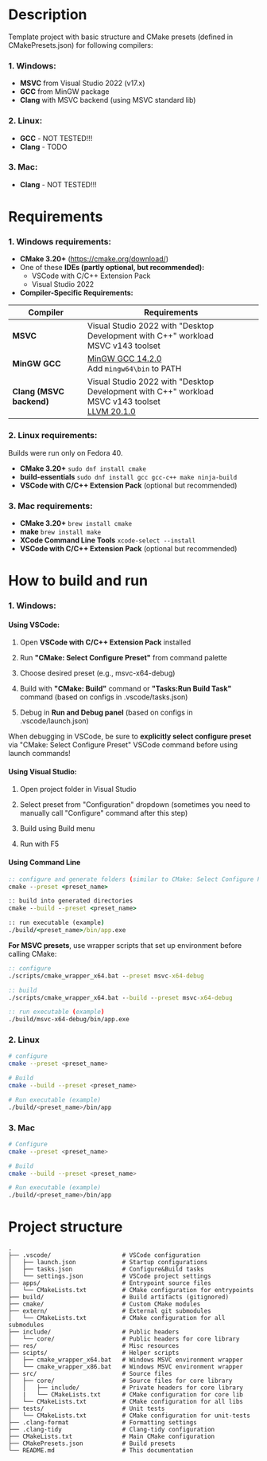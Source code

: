 # Description

Template project with basic structure and CMake presets (defined in CMakePresets.json) for following compilers:

### 1. Windows:
   * **MSVC** from Visual Studio 2022 (v17.x)
   * **GCC** from MinGW package
   * **Clang** with MSVC backend (using MSVC standard lib)
### 2. Linux:
   * **GCC** - NOT TESTED!!!
   * **Clang** - TODO
### 3. Mac:
   * **Clang** - NOT TESTED!!!

# Requirements

### 1. Windows requirements:

* **CMake 3.20+** (https://cmake.org/download/)
* One of these **IDEs (partly optional, but recommended):**
  *  VSCode with C/C++ Extension Pack
  *  Visual Studio 2022
* **Compiler-Specific Requirements:**

| Compiler                 | Requirements                                                                                                                                                                                       |
| ------------------------ | -------------------------------------------------------------------------------------------------------------------------------------------------------------------------------------------------- |
| **MSVC**                 | Visual Studio 2022 with "Desktop Development with C++" workload<br>MSVC v143 toolset                                                                                                               |
| **MinGW GCC**            | [MinGW GCC 14.2.0](https://github.com/niXman/mingw-builds-binaries/releases/download/14.2.0-rt_v12-rev2/x86_64-14.2.0-release-win32-seh-ucrt-rt_v12-rev2.7z)<br>Add `mingw64\bin` to PATH          |
| **Clang (MSVC backend)** | Visual Studio 2022 with "Desktop Development with C++" workload<br>MSVC v143 toolset<br>[LLVM 20.1.0](https://github.com/llvm/llvm-project/releases/download/llvmorg-20.1.0/LLVM-20.1.0-win64.exe) |

### 2. Linux requirements:

Builds were run only on Fedora 40.

* **CMake 3.20+** ```sudo dnf install cmake```
* **build-essentials** ```sudo dnf install gcc gcc-c++ make ninja-build```
* **VSCode with C/C++ Extension Pack** (optional but recommended)

### 3. Mac requirements:

* **CMake 3.20+** ```brew install cmake```
* **make** ```brew install make```
* **XCode Command Line Tools** ```xcode-select --install```
* **VSCode with C/C++ Extension Pack** (optional but recommended)

# How to build and run

### 1. Windows:

#### Using VSCode:

1) Open **VSCode with C/C++ Extension Pack** installed

2) Run **"CMake: Select Configure Preset"** from command palette

3) Choose desired preset (e.g., msvc-x64-debug)

4) Build with **"CMake: Build"** command or **"Tasks:Run Build Task"** command (based on configs in .vscode/tasks.json)

5) Debug in **Run and Debug panel** (based on configs in .vscode/launch.json)

When debugging in VSCode, be sure to **explicitly select configure preset** via "CMake: Select Configure Preset" VSCode command before using launch commands!

#### Using Visual Studio:

1) Open project folder in Visual Studio

2) Select preset from "Configuration" dropdown (sometimes you need to manually call "Configure" command after this step)

3) Build using Build menu

4) Run with F5

#### Using Command Line

```bat
:: configure and generate folders (similar to CMake: Select Configure Preset or CMake: Configure commands in VSCode)
cmake --preset <preset_name>

:: build into generated directories
cmake --build --preset <preset_name>

:: run executable (example)
./build/<preset_name>/bin/app.exe
```

**For MSVC presets**, use wrapper scripts that set up environment before calling CMake:

```bat
:: configure
./scripts/cmake_wrapper_x64.bat --preset msvc-x64-debug

:: build
./scripts/cmake_wrapper_x64.bat --build --preset msvc-x64-debug

:: run executable (example)
./build/msvc-x64-debug/bin/app.exe
```

### 2. Linux

```sh
# configure
cmake --preset <preset_name>

# Build
cmake --build --preset <preset_name>

# Run executable (example)
./build/<preset_name>/bin/app
```

### 3. Mac

```sh
# Configure
cmake --preset <preset_name>

# Build
cmake --build --preset <preset_name>

# Run executable (example)
./build/<preset_name>/bin/app
```

# Project structure

```
.
├── .vscode/                    # VSCode configuration
│   ├── launch.json             # Startup configurations
│   ├── tasks.json              # Configure&Build tasks
│   └── settings.json           # VSCode project settings
├── apps/                       # Entrypoint source files
│   └── CMakeLists.txt          # CMake configuration for entrypoints
├── build/                      # Build artifacts (gitignored)
├── cmake/                      # Custom CMake modules
├── extern/                     # External git submodules
│   └── CMakeLists.txt          # CMake configuration for all submodules
├── include/                    # Public headers
│   └── core/                   # Public headers for core library
├── res/                        # Misc resources
├── scipts/                     # Helper scripts
│   ├── cmake_wrapper_x64.bat   # Windows MSVC environment wrapper
│   └── cmake_wrapper_x86.bat   # Windows MSVC environment wrapper
├── src/                        # Source files
│   ├── core/                   # Source files for core library
│   │   ├── include/            # Private headers for core library
│   |   └── CMakeLists.txt      # CMake configuration for core lib
│   └── CMakeLists.txt          # CMake configuration for all libs
├── tests/                      # Unit tests
│   └── CMakeLists.txt          # CMake configuration for unit-tests
├── .clang-format               # Formatting settings
├── .clang-tidy                 # Clang-tidy configuration
├── CMakeLists.txt              # Main CMake configuration
├── CMakePresets.json           # Build presets
└── README.md                   # This documentation
```
